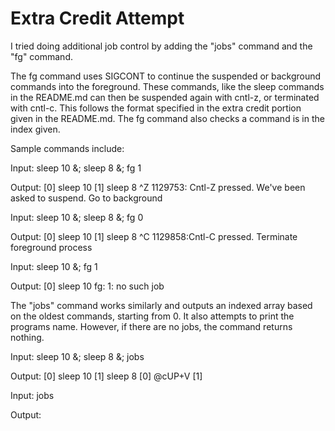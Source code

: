 # Extra Credit Attempt

I tried doing additional job control by adding the "jobs" command and the "fg" command.

The fg command uses SIGCONT to continue the suspended or background commands into the foreground. These commands, like the sleep commands in the README.md can then be suspended again with cntl-z, or terminated with cntl-c. This follows the format specified in the extra credit portion given in the README.md. The fg command also checks a command is in the index given.

Sample commands include:

Input:
sleep 10 &; sleep 8 &; fg 1

Output:
[0] sleep 10
[1] sleep 8
^Z
1129753: Cntl-Z pressed. We've been asked to suspend. Go to background

Input:
sleep 10 &; sleep 8 &; fg 0

Output:
[0] sleep 10
[1] sleep 8
^C
1129858:Cntl-C pressed. Terminate foreground process

Input:
sleep 10 &; fg 1

Output:
[0] sleep 10
fg: 1: no such job

The "jobs" command works similarly and outputs an indexed array based on the oldest commands, starting from 0. It also attempts to print the programs name. However, if there are no jobs, the command returns nothing.

Input:
sleep 10 &; sleep 8 &; jobs

Output:
[0] sleep 10
[1] sleep 8
[0] @cUP+V
[1] 

Input: 
jobs

Output:
